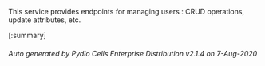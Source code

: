 






This service provides endpoints for managing users : CRUD operations, update attributes, etc.

[:summary]

###### Auto generated by Pydio Cells Enterprise Distribution v2.1.4 on 7-Aug-2020
